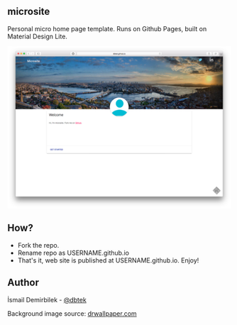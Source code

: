 microsite
---------
Personal micro home page template. Runs on Github Pages, built on Material Design Lite.

![screenshot](ss-microsite.png)

## How?
- Fork the repo.
- Rename repo as USERNAME.github.io
- That's it, web site is published at USERNAME.github.io. Enjoy!

## Author
İsmail Demirbilek - [@dbtek](https://twitter.com/dbtek)

Background image source: [drwallpaper.com](http://drwallpaper.com)
